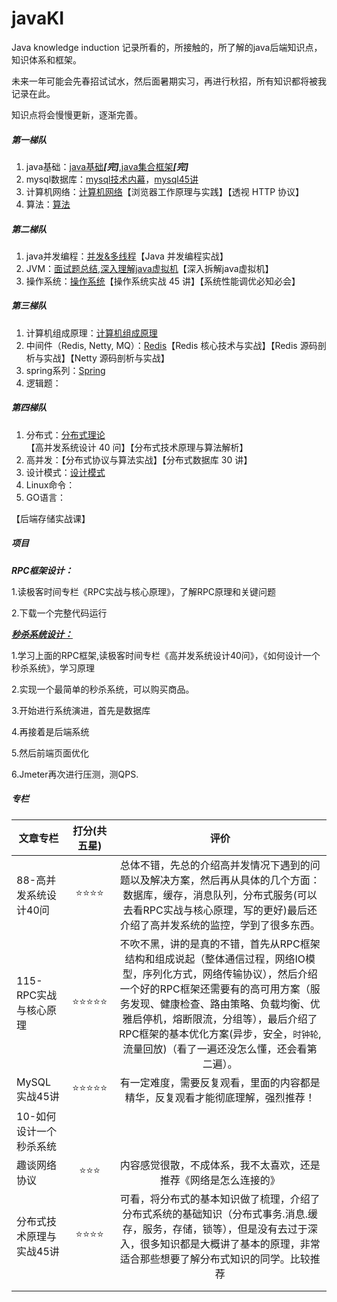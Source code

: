 # javaKI

Java knowledge induction 记录所看的，所接触的，所了解的java后端知识点，知识体系和框架。

未来一年可能会先春招试试水，然后面暑期实习，再进行秋招，所有知识都将被我记录在此。

知识点将会慢慢更新，逐渐完善。

##### 第一梯队

1. java基础：[java基础](./java基础/java基础.md)***[完]***,[java集合框架](./java基础/java集合框架.md)***[完]***
2. mysql数据库：[mysql技术内幕](./深入理解MYSQL/mysql技术内幕)，[mysql45讲](./深入理解MYSQL/mysql45讲)
3. 计算机网络：[计算机网络](./计算机网络/网络是怎样连接的)【浏览器工作原理与实践】【透视 HTTP 协议】
4. 算法：[算法](./算法)

##### 第二梯队

1. java并发编程：[并发&多线程](./并发&多线程)【Java 并发编程实战】
2. JVM：[面试题总结](./深入理解JVM/JVM题目.md),[深入理解java虚拟机](./深入理解JVM/深入理解java虚拟机-周志明)【深入拆解java虚拟机】
3. 操作系统：[操作系统](./操作系统)【操作系统实战 45 讲】【系统性能调优必知必会】

##### 第三梯队

1. 计算机组成原理：[计算机组成原理](./计算机组成原理)
2. 中间件（Redis, Netty, MQ）：[Redis](./Redis.md)【Redis 核心技术与实战】【Redis 源码剖析与实战】【Netty 源码剖析与实战】
3. spring系列：[Spring](./Spring系列)
4. 逻辑题：

##### 第四梯队

1. 分布式：[分布式理论](./分布式系统理论.md)【高并发系统设计 40 问】【分布式技术原理与算法解析】
2. 高并发：【分布式协议与算法实战】【分布式数据库 30 讲】
3. 设计模式：[设计模式](./设计模式)
4. Linux命令：
5. GO语言：

【后端存储实战课】

##### 项目

***RPC框架设计：***

1.读极客时间专栏《RPC实战与核心原理》，了解RPC原理和关键问题

2.下载一个完整代码运行



[***秒杀系统设计：***](https://juejin.cn/post/6844903573747171336)

1.学习上面的RPC框架,读极客时间专栏《高并发系统设计40问》，《如何设计一个秒杀系统》，学习原理

2.实现一个最简单的秒杀系统，可以购买商品。

3.开始进行系统演进，首先是数据库

4.再接着是后端系统

5.然后前端页面优化

6.Jmeter再次进行压测，测QPS.



##### 专栏

| 文章专栏                 |          打分(共五星)          |                             评价                             |
| ------------------------ | :----------------------------: | :----------------------------------------------------------: |
| 88-高并发系统设计40问    |    :star::star::star::star:    | 总体不错，先总的介绍高并发情况下遇到的问题以及解决方案，然后再从具体的几个方面：数据库，缓存，消息队列，分布式服务(可以去看RPC实战与核心原理，写的更好)最后还介绍了高并发系统的监控，学到了很多东西。 |
| 115-RPC实战与核心原理    | :star::star::star::star::star: | 不吹不黑，讲的是真的不错，首先从RPC框架结构和组成说起（整体通信过程，网络IO模型，序列化方式，网络传输协议），然后介绍一个好的RPC框架还需要有的高可用方案（服务发现、健康检查、路由策略、负载均衡、优雅启停机，熔断限流，分组等），最后介绍了RPC框架的基本优化方案(异步，安全，`时钟轮`,流量回放)（看了一遍还没怎么懂，还会看第二遍）。 |
| MySQL实战45讲            | :star::star::star::star::star: | 有一定难度，需要反复观看，里面的内容都是精华，反复观看才能彻底理解，强烈推荐！ |
| 10-如何设计一个秒杀系统  |                                |                                                              |
| 趣谈网络协议             |       :star::star::star:       | 内容感觉很散，不成体系，我不太喜欢，还是推荐《网络是怎么连接的》 |
| 分布式技术原理与实战45讲 |    :star::star::star::star:    | 可看，将分布式的基本知识做了梳理，介绍了分布式系统的基础知识（分布式事务.消息.缓存，服务，存储，锁等），但是没有去过于深入，很多知识都是大概讲了基本的原理，非常适合那些想要了解分布式知识的同学。比较推荐 |
|                          |                                |                                                              |
|                          |                                |                                                              |
